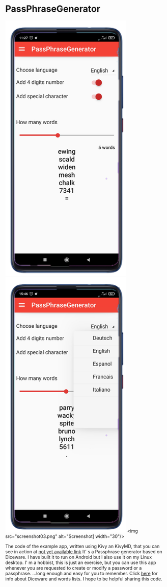 # PassPhraseGenerator
![Screenshot](screenshot01.png) ![Screenshot](screenshot02.png) <img src="screenshot03.png" alt="Screenshot] width="30"/>

The code of the example app, written using Kivy an KivyMD, that you can see in action at [not yet available link]()
It' s a Passphrase generator based on Diceware. I have built it to run on Android but I also use it on my Linux desktop.
I' m a hobbist, this is just an exercise, but you can use this app whenever you are requested to create or modify a password or a passphrase.
...long enough and easy for you to remember.
Click [here](https://theworld.com/~reinhold/diceware.html) for info about Diceware and  words lists.
I hope to be helpful sharing this code.
